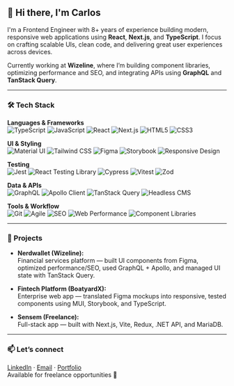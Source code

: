## 👋 Hi there, I'm Carlos

I'm a Frontend Engineer with 8+ years of experience building modern, responsive web applications using **React**, **Next.js**, and **TypeScript**. I focus on crafting scalable UIs, clean code, and delivering great user experiences across devices.

Currently working at **Wizeline**, where I’m building component libraries, optimizing performance and SEO, and integrating APIs using **GraphQL** and **TanStack Query**.

---


### 🛠️ Tech Stack

**Languages & Frameworks**  
![TypeScript](https://img.shields.io/badge/-TypeScript-3178C6?style=flat&logo=typescript&logoColor=white)
![JavaScript](https://img.shields.io/badge/-JavaScript-F7DF1E?style=flat&logo=javascript&logoColor=black)
![React](https://img.shields.io/badge/-React-61DAFB?style=flat&logo=react&logoColor=white)
![Next.js](https://img.shields.io/badge/-Next.js-000000?style=flat&logo=nextdotjs&logoColor=white)
![HTML5](https://img.shields.io/badge/-HTML5-E34F26?style=flat&logo=html5&logoColor=white)
![CSS3](https://img.shields.io/badge/-CSS3-1572B6?style=flat&logo=css3&logoColor=white)

**UI & Styling**  
![Material UI](https://img.shields.io/badge/-Material--UI-007FFF?style=flat&logo=mui&logoColor=white)
![Tailwind CSS](https://img.shields.io/badge/-Tailwind_CSS-38B2AC?style=flat&logo=tailwind-css&logoColor=white)
![Figma](https://img.shields.io/badge/-Figma-F24E1E?style=flat&logo=figma&logoColor=white)
![Storybook](https://img.shields.io/badge/-Storybook-FF4785?style=flat&logo=storybook&logoColor=white)
![Responsive Design](https://img.shields.io/badge/-Responsive%20Design-2196F3?style=flat)

**Testing**  
![Jest](https://img.shields.io/badge/-Jest-C21325?style=flat&logo=jest&logoColor=white)
![React Testing Library](https://img.shields.io/badge/-React%20Testing%20Library-E33332?style=flat)
![Cypress](https://img.shields.io/badge/-Cypress-17202C?style=flat&logo=cypress&logoColor=white)
![Vitest](https://img.shields.io/badge/-Vitest-6E9F18?style=flat&logo=vitest&logoColor=white)
![Zod](https://img.shields.io/badge/-Zod-E94E77?style=flat)

**Data & APIs**  
![GraphQL](https://img.shields.io/badge/-GraphQL-E10098?style=flat&logo=graphql&logoColor=white)
![Apollo Client](https://img.shields.io/badge/-Apollo-311C87?style=flat&logo=apollo-graphql&logoColor=white)
![TanStack Query](https://img.shields.io/badge/-TanStack%20Query-FF4154?style=flat)
![Headless CMS](https://img.shields.io/badge/-Headless%20CMS-6A1B9A?style=flat)

**Tools & Workflow**  
![Git](https://img.shields.io/badge/-Git-F05032?style=flat&logo=git&logoColor=white)
![Agile](https://img.shields.io/badge/-Agile-4CAF50?style=flat)
![SEO](https://img.shields.io/badge/-SEO-4285F4?style=flat)
![Web Performance](https://img.shields.io/badge/-Web%20Performance-FFB300?style=flat)
![Component Libraries](https://img.shields.io/badge/-Component%20Libraries-607D8B?style=flat)

---

### 🚀 Projects

- **Nerdwallet (Wizeline):**  
  Financial services platform — built UI components from Figma, optimized performance/SEO, used GraphQL + Apollo, and managed UI state with TanStack Query.

- **Fintech Platform (BoatyardX):**  
  Enterprise web app — translated Figma mockups into responsive, tested components using MUI, Storybook, and TypeScript.

- **Sensem (Freelance):**  
  Full-stack app — built with Next.js, Vite, Redux, .NET API, and MariaDB.

---

### 📫 Let’s connect

[LinkedIn](https://www.linkedin.com/in/carlos-ali-garcia/) · [Email](mailto:mrgarcia7@gmail.com) · [Portfolio](https://portfolio-carlos-murex.vercel.app/)  
Available for freelance opportunities 🚀

